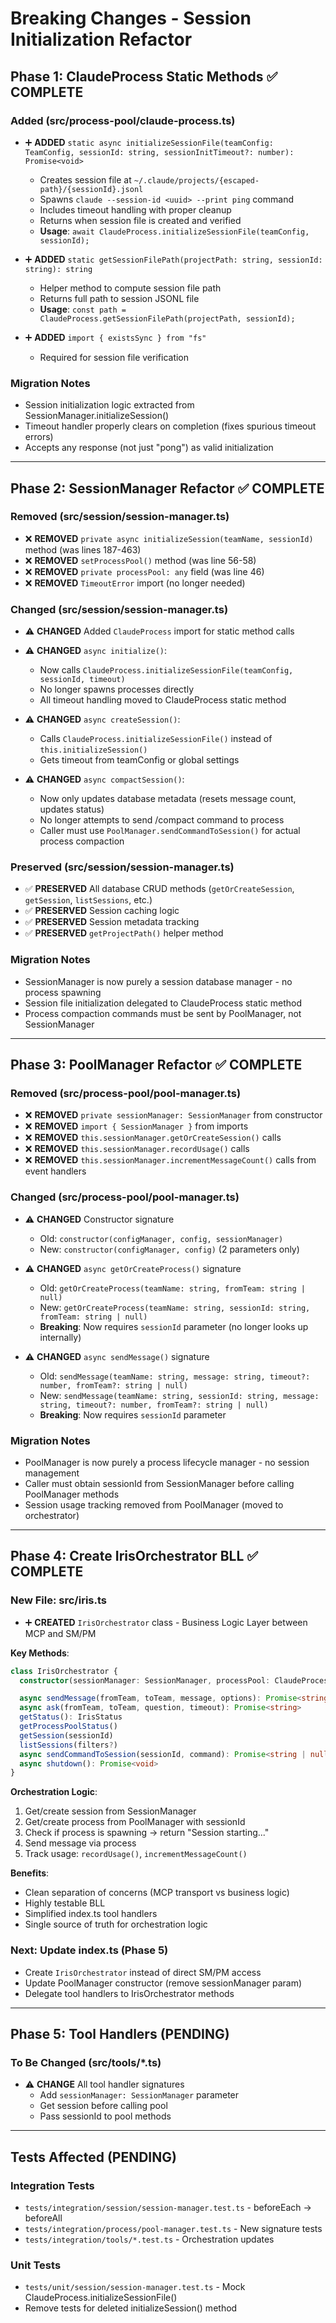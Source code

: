 # Breaking Changes - Session Initialization Refactor

## Phase 1: ClaudeProcess Static Methods ✅ COMPLETE

### Added (src/process-pool/claude-process.ts)
- ➕ **ADDED** `static async initializeSessionFile(teamConfig: TeamConfig, sessionId: string, sessionInitTimeout?: number): Promise<void>`
  - Creates session file at `~/.claude/projects/{escaped-path}/{sessionId}.jsonl`
  - Spawns `claude --session-id <uuid> --print ping` command
  - Includes timeout handling with proper cleanup
  - Returns when session file is created and verified
  - **Usage**: `await ClaudeProcess.initializeSessionFile(teamConfig, sessionId);`

- ➕ **ADDED** `static getSessionFilePath(projectPath: string, sessionId: string): string`
  - Helper method to compute session file path
  - Returns full path to session JSONL file
  - **Usage**: `const path = ClaudeProcess.getSessionFilePath(projectPath, sessionId);`

- ➕ **ADDED** `import { existsSync } from "fs"`
  - Required for session file verification

### Migration Notes
- Session initialization logic extracted from SessionManager.initializeSession()
- Timeout handler properly clears on completion (fixes spurious timeout errors)
- Accepts any response (not just "pong") as valid initialization

---

## Phase 2: SessionManager Refactor ✅ COMPLETE

### Removed (src/session/session-manager.ts)
- ❌ **REMOVED** `private async initializeSession(teamName, sessionId)` method (was lines 187-463)
- ❌ **REMOVED** `setProcessPool()` method (was line 56-58)
- ❌ **REMOVED** `private processPool: any` field (was line 46)
- ❌ **REMOVED** `TimeoutError` import (no longer needed)

### Changed (src/session/session-manager.ts)
- ⚠️ **CHANGED** Added `ClaudeProcess` import for static method calls
- ⚠️ **CHANGED** `async initialize()`:
  - Now calls `ClaudeProcess.initializeSessionFile(teamConfig, sessionId, timeout)`
  - No longer spawns processes directly
  - All timeout handling moved to ClaudeProcess static method

- ⚠️ **CHANGED** `async createSession()`:
  - Calls `ClaudeProcess.initializeSessionFile()` instead of `this.initializeSession()`
  - Gets timeout from teamConfig or global settings

- ⚠️ **CHANGED** `async compactSession()`:
  - Now only updates database metadata (resets message count, updates status)
  - No longer attempts to send /compact command to process
  - Caller must use `PoolManager.sendCommandToSession()` for actual process compaction

### Preserved (src/session/session-manager.ts)
- ✅ **PRESERVED** All database CRUD methods (`getOrCreateSession`, `getSession`, `listSessions`, etc.)
- ✅ **PRESERVED** Session caching logic
- ✅ **PRESERVED** Session metadata tracking
- ✅ **PRESERVED** `getProjectPath()` helper method

### Migration Notes
- SessionManager is now purely a session database manager - no process spawning
- Session file initialization delegated to ClaudeProcess static method
- Process compaction commands must be sent by PoolManager, not SessionManager

---

## Phase 3: PoolManager Refactor ✅ COMPLETE

### Removed (src/process-pool/pool-manager.ts)
- ❌ **REMOVED** `private sessionManager: SessionManager` from constructor
- ❌ **REMOVED** `import { SessionManager }` from imports
- ❌ **REMOVED** `this.sessionManager.getOrCreateSession()` calls
- ❌ **REMOVED** `this.sessionManager.recordUsage()` calls
- ❌ **REMOVED** `this.sessionManager.incrementMessageCount()` calls from event handlers

### Changed (src/process-pool/pool-manager.ts)
- ⚠️ **CHANGED** Constructor signature
  - Old: `constructor(configManager, config, sessionManager)`
  - New: `constructor(configManager, config)` (2 parameters only)

- ⚠️ **CHANGED** `async getOrCreateProcess()` signature
  - Old: `getOrCreateProcess(teamName: string, fromTeam: string | null)`
  - New: `getOrCreateProcess(teamName: string, sessionId: string, fromTeam: string | null)`
  - **Breaking**: Now requires `sessionId` parameter (no longer looks up internally)

- ⚠️ **CHANGED** `async sendMessage()` signature
  - Old: `sendMessage(teamName: string, message: string, timeout?: number, fromTeam?: string | null)`
  - New: `sendMessage(teamName: string, sessionId: string, message: string, timeout?: number, fromTeam?: string | null)`
  - **Breaking**: Now requires `sessionId` parameter

### Migration Notes
- PoolManager is now purely a process lifecycle manager - no session management
- Caller must obtain sessionId from SessionManager before calling PoolManager methods
- Session usage tracking removed from PoolManager (moved to orchestrator)

---

## Phase 4: Create IrisOrchestrator BLL ✅ COMPLETE

### New File: src/iris.ts
- ➕ **CREATED** `IrisOrchestrator` class - Business Logic Layer between MCP and SM/PM

**Key Methods**:
```typescript
class IrisOrchestrator {
  constructor(sessionManager: SessionManager, processPool: ClaudeProcessPool)

  async sendMessage(fromTeam, toTeam, message, options): Promise<string>
  async ask(fromTeam, toTeam, question, timeout): Promise<string>
  getStatus(): IrisStatus
  getProcessPoolStatus()
  getSession(sessionId)
  listSessions(filters?)
  async sendCommandToSession(sessionId, command): Promise<string | null>
  async shutdown(): Promise<void>
}
```

**Orchestration Logic**:
1. Get/create session from SessionManager
2. Get/create process from PoolManager with sessionId
3. Check if process is spawning → return "Session starting..."
4. Send message via process
5. Track usage: `recordUsage()`, `incrementMessageCount()`

**Benefits**:
- Clean separation of concerns (MCP transport vs business logic)
- Highly testable BLL
- Simplified index.ts tool handlers
- Single source of truth for orchestration logic

### Next: Update index.ts (Phase 5)
- Create `IrisOrchestrator` instead of direct SM/PM access
- Update PoolManager constructor (remove sessionManager param)
- Delegate tool handlers to IrisOrchestrator methods

---

## Phase 5: Tool Handlers (PENDING)

### To Be Changed (src/tools/*.ts)
- ⚠️ **CHANGE** All tool handler signatures
  - Add `sessionManager: SessionManager` parameter
  - Get session before calling pool
  - Pass sessionId to pool methods

---

## Tests Affected (PENDING)

### Integration Tests
- `tests/integration/session/session-manager.test.ts` - beforeEach → beforeAll
- `tests/integration/process/pool-manager.test.ts` - New signature tests
- `tests/integration/tools/*.test.ts` - Orchestration updates

### Unit Tests
- `tests/unit/session/session-manager.test.ts` - Mock ClaudeProcess.initializeSessionFile()
- Remove tests for deleted initializeSession() method
